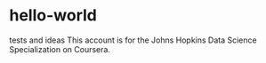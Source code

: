 # hello-world
tests and ideas
This account is for the Johns Hopkins Data Science Specialization on Coursera.
